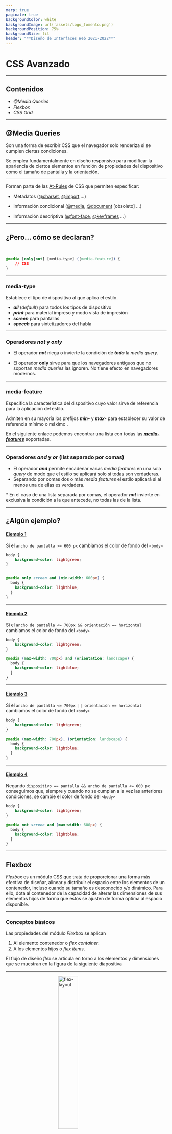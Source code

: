 ```yaml
---
marp: true
paginate: true
backgroundColor: white
backgroundImage: url('assets/logo_fomento.png')
backgroundPosition: 75%
backgroundSize: fit
header: "**Diseño de Interfaces Web 2021-2022**"
---
```


# CSS Avanzado

---

## Contenidos

- _@Media Queries_
- _Flexbox_
- _CSS Grid_

---

## @Media Queries

Son una forma de escribir CSS que el navegador solo renderiza si se cumplen ciertas condiciones.

Se emplea fundamentalmente en diseño responsivo para modificar la apariencia de ciertos elementos en función de propiedades del dispositivo como el tamaño de pantalla y la orientación.

---

Forman parte de las [At-Rules](https://developer.mozilla.org/en-US/docs/Web/CSS/At-rule) de CSS que permiten especificar:

- Metadatos ([@charset](https://developer.mozilla.org/en-US/docs/Web/CSS/@charset), [@import](https://developer.mozilla.org/en-US/docs/Web/CSS/@import) ...)
  
-  Información condicional ([@media](https://developer.mozilla.org/en-US/docs/Web/CSS/@media), [@document](https://developer.mozilla.org/en-US/docs/Web/CSS/@document) [obsoleto] ...)

- Información descriptiva ([@font-face](https://developer.mozilla.org/en-US/docs/Web/CSS/@font-face), [@keyframes](https://developer.mozilla.org/en-US/docs/Web/CSS/@keyframes) ...)

---

## ¿Pero... cómo se declaran?

</br>

```css
@media [only|not] [media-type] ([media-feature]) {
	// CSS
}
```

---

### media-type

Establece el tipo de dispositivo al que aplica el estilo.

- ***all*** (_default_) para todos los tipos de dispositivo
- ***print*** para material impreso y modo vista de impresión
- ***screen*** para pantallas
- ***speech*** para sintetizadores del habla

---

### Operadores ***not*** y ***only***

- El operador ***not*** niega o invierte la condición de ***toda*** la _media query_.

- El operador **only** sirve para que los navegadores antiguos que no soportan _media queries_ las ignoren. No tiene efecto en navegadores modernos.

---

### media-feature

Especifica la característica del dispositivo cuyo valor sirve de referencia para la aplicación del estilo.

Admiten en su mayoría los prefijos ***min-*** y ***max-*** para establecer su valor de referencia mínimo o máximo  .

En el siguiente enlace podemos encontrar una lista con todas las [***media-features***](https://developer.mozilla.org/es/docs/Web/CSS/@media) soportadas.

---

### Operadores ***and*** y ***or*** (list separado por comas)

- El operador ***and*** permite encadenar varias _media features_ en una sola _query_ de modo que el estilo se aplicará solo si todas son verdaderas.
- Separando por comas dos o más _media features_ el estilo aplicará si al menos una de ellas es verdadera. 

\* En el caso de una lista separada por comas, el operador ***not*** invierte en exclusiva la condición a la que antecede, no todas las de la lista.

---

## ¿Algún ejemplo?

#### [Ejemplo 1](https://codepen.io/taciocamba/pen/xxLRKOa)

Si el `ancho de pantalla >= 600 px` cambiamos el color de fondo del `<body>`

```css
body {
    background-color: lightgreen;
}


@media only screen and (min-width: 600px) {
  body {
    background-color: lightblue;
  }
}
```

---

#### [Ejemplo 2](https://codepen.io/taciocamba/pen/yLoVBbP)

Si el `ancho de pantalla <= 700px && orientación == horizontal` cambiamos el color de fondo del `<body>`

```css
body {
    background-color: lightgreen;
}

@media (max-width: 700px) and (orientation: landscape) { 
  body {
    background-color: lightblue;
  }
}
```
---

#### [Ejemplo 3](https://codepen.io/taciocamba/pen/BadQBmL)


Si el `ancho de pantalla <= 700px || orientación == horizontal` cambiamos el color de fondo del `<body>`

```css
body {
    background-color: lightgreen;
}

@media (max-width: 700px), (orientation: landscape) { 
  body {
    background-color: lightblue;
  }
}
```

---

#### [Ejemplo 4](https://codepen.io/taciocamba/pen/BadQBmL)

Negando `dispositivo == pantalla && ancho de pantalla <= 600 px` conseguimos que, siempre y cuando no se cumplan a la vez las anteriores condiciones, se cambie el color de fondo del `<body>`

```css
body {
    background-color: lightgreen;
}

@media not screen and (max-width: 600px) { 
  body {
    background-color: lightblue;
  }
}
```

---
## Flexbox

_Flexbox_ es un módulo CSS que trata de proporcionar una forma más efectiva de diseñar, alinear y distribuir el espacio entre los elementos de un contenedor, incluso cuando su tamaño es desconocido y/o dinámico. Para ello, dota al contenedor de la capacidad de alterar las dimensiones de sus elementos hijos de forma que estos se ajusten de forma óptima al espacio disponible.

---

### Conceptos básicos 

Las propiedades del módulo _Flexbox_ se aplican

1. Al elemento contenedor o _flex container_.
2. A los elementos hijos o _flex items_.

El flujo de diseño _flex_ se articula en torno a los elementos y dimensiones que se muestran en la figura de la siguiente diapositiva

---

![flex-layout](assets/flex_layout.svg "Elementos del diseño flexible")

---

#### _Main Axis_

Es el eje principal de un _flex container_, en torno al cual se disponen los _flex items_. No tiene porque ser el eje horizontal (depende de la propiedad _flex-direction_)

- ***main start*** y ***main-end*** - Los *flex items* se disponen dentro del _flex container_ empezando en _main start_ y terminando en _main end_

- ***main size*** - La dimension de un _flex item_ en el sentido del _main axis_. Puede ser su altura o su anchura.

---

#### _Cross Axis_

Es el eje perpendicular al _main axis_, del que depende su dirección.

- ***cross start*** y ***cross end*** - Los _flex items_ se colocan en el _flex container_ en la dirección del _cross axis_ comenzando en _cross start_ y terminando en _cross end_
  
- ***cross size*** - La dimension de un _flex item_ en el sentido del _cross axis_. Puede ser su altura o su anchura.

---

### Propiedades _Flexbox_

---

### Propiedades del padre o _Flex container_

#### ***display***

Define un *flex container* (*inline* o *block*), activando el contexto *flex* para todos sus hijos directos.

```css
.container {
    display: flex | inline-flex;
}
```

---

<style scoped>
    img {
        width: 60%;
        display: block;
        margin: 0 auto;
    }
</style>


#### ***flex-direction***

Establece el *main axis*, y por tanto la dirección y sentido en la que los *flex items* se dispondrán dentro del *flex container*.

![flex-direction-property](assets/flex-direction.svg "propiedad flex-direction")

---

```css
.container {
  flex-direction: row | row-reverse | column | column-reverse;
}
```
- ***row*** (por defecto) - de izquierda a derecha en ltr; a la inversa en rtl
- ***row-reverse*** - de derecha a izquierda en ltr; a la inversa en rtl
- ***column*** - como *row* pero de arriba a abajo
- ***column-reverse*** - como *row-reverse* pero de abajo a arriba

---

#### ***flex-wrap***

<style scoped>
    img {
        width: 60%;
        display: block;
        margin: 0 auto;
    }
</style>

Por defecto los *flex items* intentarán colocarse en una sola linea. Este comportamiento puede modificarse por emdio de la propiedad *flex-wrap*.

![flex-wrap](assets/flex-wrap.svg "propiedad flex-wrap")

---

```css
.container {
  flex-wrap: nowrap | wrap | wrap-reverse;
}
```
- ***nowrap*** (por defecto) - todos los items se colocarán en una línea
- ***wrap*** - Los *flex items* se dispondrán en varias lineas, de arriba hacia abajo
- ***wrap-reverse*** - Los *flex items* se dispondrán en varias lineas, de abajo hacia arriba

Se pueden encontrar ejemplos de uso de esta propiedad [aquí](https://css-tricks.com/almanac/properties/f/flex-wrap/).

---

#### ***flex-flow***

Atajo para *flex-direction* y *flex-wrap*.

```css
.container {
  flex-flow: column wrap;
}
```

Por defecto se establece a ***row nowrap***.

---

#### ***justify-content***

<style scoped>
    img {
        width: 25%;
        display: block;
        margin: 0 auto;
    }
</style>

Define la alineación de los elementos a lo largo del *main axis*.

![flex-justify-content](assets/justify-content.svg "propiedad justify-content")

---

```css
.container {
  justify-content: flex-start | flex-end | center | space-between 
  | space-around | space-evenly | start | end 
  | left | right ... + safe | unsafe;
}
```

- ***flex-start*** (por defecto) - Los elementos se agrupan al inicio de la *flex-direction*
- ***flex-end*** - Los elementos se agrupan al final de la *flex-direction*
- ***start*** - Los elementos se agrupan al inicio de la dirección del modo de escritura
- ***end*** - Los elementos se agrupan al final de la dirección del modo de escritura
  
---

- ***center*** - Los elementos se agrupan en el centro.
- ***space-between*** - Los *flex items* se distribuyen regularmente a lo largo de la *flex-direction*
- ***space-around*** - Los *flex items* se distribuyen regularmente a lo largo de la *flex-direction* dejando entre si el mismo espacio libre, salvo el primer y último elemento de la linea donde el espacio entre los mismos y los limites del *flex container* será la mitad que entre elementos
- ***space-evenly***: Los elementos se distribuyende forma que el espacio entre ellos y con los limites del *flex container* sean iguales

Existen problemas de compatibilidad con algunos navegadores para esta propiedad, se puede encontrar información detallada [aquí](https://developer.mozilla.org/en-US/docs/Web/CSS/justify-content).

---

<style scoped>
    img {
        width: 25%;
        display: block;
        margin: 0 auto;
    }
</style>

#### ***align-items***

Establece como se distribuyen los elementos a lo largo del *cross axis*. Es la versión de ***justify-content*** para el *cross-axis*.

![flex-align-items](assets/align-items.svg "propiedad align-items")

---

```css
.container {
  align-items: stretch | flex-start | flex-end | center 
  | baseline | first baseline | last baseline | start 
  | end | self-start | self-end + ... safe | unsafe;
}
```

- ***stretch*** (por defecto) - Los elementos se estiran para llenar el contenedor (con respecto a *min-width* y *max-width*)
- ***flex-start / start / self-start*** - Los elementos se agrupan al principio del *cross axis*
- ***flex-end / end / self-end*** - Los elementos se agrupan al final del *cross axis*
- ***center*** - Los elementos se disponen en torno al centro del *cross axis*
- ***baseline*** - Los elementos se alinean conforme a su *baseline*

---

<style scoped>
    img {
        width: 25%;
        display: block;
        margin: 0 auto;
    }
</style>

#### ***align-content***

Cuando los elementos se disponen en varias lineas, siempre y cuando exista espacio vacio en la dirección del *cross axis*, distribuye los espacios entre las lineas del *main axis*.

![flex-align-content](assets/align-content.svg "propiedad align-content")

---

```css
.container {
  align-content: flex-start | flex-end | center | space-between 
  | space-around | space-evenly | stretch | start 
  | end | baseline | first baseline | last baseline + ... safe | unsafe;
}
```

Los valores que puede tomar esta propiedad son iguales a los de ***justify-content***.

---

<style scoped>
    img {
        width: 30%;
        display: block;
        margin: 0 auto;
    }
</style>

#### ***gap, row-gap, column-gap***

Controla el espaciado entre *flex items*. Aplica solo a los espacios entre elementos, no con los limites del *flex container*.

![flex-gap-property](assets/gap-1.svg "propiedades gap" )

---

```css
.container {
  display: flex;
  ...
  gap: 10px;
  gap: 10px 20px; /* row-gap column gap */
  row-gap: 10px;
  column-gap: 20px;
}
```

[Aquí](https://css-tricks.com/almanac/properties/g/gap/) se puede ver un ejemplod el funcionamiento de esta propiedad.

---

### Propiedades de los hijos o *Flex items*

<style scoped>
    img {
        width: 20%;
        display: block;
        margin: 0 auto;
    }
</style>

#### ***order***

Por defecto los elementos hijos se ordenan según de declaran en el código. Esto se puede modificar con la propiedad *order*.

![flex-order](assets/order.svg "propiedad order" )

```css
.item {
  order: 5; /* 0 por defecto */
}
```

---

<style scoped>
    img {
        width: 50%;
        display: block;
        margin: 0 auto;
    }
</style>

#### ***flex-grow, flex-shrink***

Define la habilidad de un elemento para crecer/contraerse si es necesario. Acepta un valor que sirve como proporcion e indica que cantidad del espacio disponile dentro del flex container ocupara el elemento.

![flex-grow-shrink](assets/flex-grow.svg "propiedad flex-grow flex-shrink" )

---

```css
.item {
  flex-grow: 4; /* por defecto 0 */
  flex-shrink: 3; /* por defecto 0 */
}
```

Si todos los elementos tienen un *flex-grow* de 1, el espacio del *flex container* se distribuirá por igual. Si uno de los elementos tiene un *flex-grow* de 2, entonces tratará de ocupar el **doble*/*mitad* de espacio disponible del padre que los demás.

---

#### ***flex-basis***

Determina el tamaño por defecto de un elemento antes de que el espacio restante del padre sea distribuido. Puede ser una dimensión (p. ej. 20%, 5rem, etc) o una *keyword* como ***auto*** que usaría la anchura o altura, dependiendo de la dimensión principal, o ***content*** que emplea el tamaño del contenido del elemento (mal soportado)

```css
.item {
  flex-basis:  | auto; /* por defecto auto */
}
```

Si todos los elementos tienen un *flex-grow* de 1, el espacio del *flex container* se distribuirá por igual. Si uno de los elementos tiene un *flex-grow* de 2, entonces tratará de ocupar el **doble*/*mitad* de espacio disponible del padre que los demás.

---

#### ***flex***

Atajo para ***flex-grow***, ***flex-shrink*** y ***flex-basis*** combinados (***flex-shrink*** y ***flex-basis*** son opcionales).

```css
.item {
  flex: none | [ <'flex-grow'> <'flex-shrink'>? || <'flex-basis'> ]
}
```

Por defecto se establecen a *0 1 auto*.

Es recomendable utilizar este atajo.

---

<style scoped>
    img {
        width: 40%;
        display: block;
        margin: 0 auto;
    }
</style>

#### ***align-self***

Permite sobreescribir el alineamiento por defecto o el especificado con ***align-items*** para elementos individuales.

![flex-align-self](assets/align-self.svg "propiedad align-self" )

---

```css
.item {
  align-self: auto | flex-start | flex-end | center | baseline | stretch;
}
```

Para una descripción detallada de los valores que puede tomar esta propiedad ver ***align-items***.

*float*, *clear* y *vertical-align* no tienen efecto sobre esta propiedad.

---

### Ejemplos y actividades

#### Actividad 1

Supera los 24 niveles del juego [***Flexbox froggy***](https://flexboxfroggy.com/#es).

#### Actividad 2

Supera los 12 niveles del juego [***Flexbox defense***](http://www.flexboxdefense.com/).

---

## Enlaces de interés

- [A guide to flexbox](https://css-tricks.com/snippets/css/a-guide-to-flexbox/)

---

## CSS Grid

_CSS Grid_ es un sistema de diseño bi-dimensional (A diferencia de _Flexbox_, que es unidimensional) que ha supuesto un punto de inflexión al resolver la mayoría de los problemas en el diseño web hasta el momento. 

Su uso combinado con _Flexbox_, enfocado a casos de uso diferentes, constituye el núcleo fundamental del diseño web moderno.

---

### Conceptos básicos

#### _Grid container_ 

Es el elemento al que se le aplica la propiedad `display: grid`. Es el padre ***directo*** de todos los _grid items_.

#### _Grid Item_

Los hijos ***directos*** del _grid container_.

---

<style scoped>
    img {
        width: 50%;
        display: block;
        margin: 0 auto;
    }
</style>

#### _Grid Line_ 

Son las líneas que constituyen la estructura del grid. Pueden ser verticales (columnas) u horizontales (filas).

![grid-line](assets/terms-grid-line.svg "Grid line vertical")

---

<style scoped>
    img {
        width: 50%;
        display: block;
        margin: 0 auto;
    }
</style>

#### _Grid Track_ 

Representan las filas o columnas del _grid_.

![grid-track](assets/terms-grid-track.svg "Fila del _grid_")

---

<style scoped>
    img {
        width: 50%;
        display: block;
        margin: 0 auto;
    }
</style>

#### _Grid Area_

El espacio total rodeado por 4 _grid lines_, que puede estar compuesto por cualquier numero de _grid cells_.

![grid_area](assets/terms-grid-area.svg "Área del _grid_")

---

<style scoped>
    img {
        width: 50%;
        display: block;
        margin: 0 auto;
    }
</style>

#### _Grid Cell_

El área entre dos _grid lines_ de fila y dos _grid lines_ de columna. Es la unidad basica del _grid_.

![grid_cell](assets/terms-grid-cell.svg "Celda del _grid_")

---

### Propiedades _CSS Grid_

---

### Propiedades del padre o _grid container_

#### ***display***

Define el elemento como _grid container_.

```css
.container {
  display: grid | inline-grid;
}
```

---

#### ***grid-template-columns*** y ***grid-template-rows***

Define las columnas y las filas del _frid_ con una lista de valores separada por espacios. Los valores representan las dimensiones del _grid track_ y los espacios los _grid lines_.

- **track-size** que puede ser una longitud, un porcentaje o una fracción del espacio disponible en el grid (unidad ***fr***).
- **line-name** nombre arbitrario para la _grid line_. 

---

```css
.container {
  grid-template-columns: ...  ...;
  /* p. ej. 
      1fr 1fr
      minmax(10px, 1fr) 3fr
      repeat(5, 1fr)
      50px auto 100px 1fr
  */
  grid-template-rows: ... ...;
  /* p. ej. 
      min-content 1fr min-content
      100px 1fr max-content
  */
}
```

---

<style scoped>
    img {
        width: 40%;
        display: block;
        margin: 0 auto;
    }
</style>

Si no se establece un nombre para la _grid line_ se le asigna automáticamente un número positivo para identificarla. El -1 identifica la última de todas las _grid lines_

![grid_line_no_name](assets/template-columns-rows-01.svg "Grid lines sin nombre establecido")

---

<style scoped>
    img {
        width: 40%;
        display: block;
        margin: 0 auto;
    }
</style>

Estableciendo un nombre identificativo para cada _grid line_.

```css
.container {
  grid-template-columns: [first] 40px [line2] 50px [line3] auto [col4-start] 50px [five] 40px [end];
  grid-template-rows: [row1-start] 25% [row1-end] 100px [third-line] auto [last-line];
}
```

![grid_line_name](assets/template-columns-rows-02.svg "Grid lines con nombre establecido")

---

Una _grid line_ puede tener más de un nombre.

```css
.container {
  grid-template-rows: [row1-start] 25% [row1-end row2-start] 25% [row2-end];
}
```

Y varias _grid lines_ compartir el mismo nombre. En tal caso, pueden ser referencia por este y su índice.

```css
.item {
  grid-column-start: col-start 2;
}
```

---

Si en la definición existen valores repetidos, se puede usar la funcion _repeat()_.

```css
.container {
  grid-template-columns: repeat(3, 20px [col-start]);
}
```

lo que equivale a

```css
.container {
  grid-template-columns: 20px [col-start] 20px [col-start] 20px [col-start];
}
```

---

Finalmente, la unidad ***fr*** permite establecer el _track size_ a una fracción del espacio disponible en el _grid_.

```css
.container {
  grid-template-columns: 1fr 1fr 1fr;
}
```

donde establecemos el ancho de cada elemento a $\frac{1}{3}$ del ancho total del _grid_.

---

#### ***grid-template-areas***

Define una plantilla para el _grid_, referenciando los nombres de las _grid areas_ especificadas con la propiedad ***grid-area***. Repetir el nombre de una _grid area_ provoca que el contenido se expanda a esas celdas. 

- **<grid-area-name>** – el nombre del área especificada con la propiedad ***grid-area***.
- **.** – un punto representa una celda vacia.
- **none** – no se define ninguna _grid area_

```css
.container {
  grid-template-areas: 
    "<grid-area-name> | . | none | ..."
    "...";
}
```
---

```css
.item-a {
  grid-area: header;
  background-color: orange;
}
.item-b {
  grid-area: main;  
  background-color: blue;
}
.item-c {
  grid-area: sidebar;  
  background-color: red;
}
.item-d {
  grid-area: footer;  
  background-color: green;
}

.container {
  display: grid;
  grid-template-columns: 50px 50px 50px 50px;
  grid-template-rows: auto;
  grid-template-areas: 
    "header header header header"
    "main main . sidebar"
    "footer footer footer footer";
}
```
---

<style scoped>
    img {
        width: 40%;
        display: block;
        margin: 0 auto;
    }
</style>

En el [ejemplo anterior](https://codepen.io/taciocamba/pen/vYJypzV) creamos un _grid_ con cuatro columnas de ancho y tres filas de alto. El área del _header_ ocupa toda la fila superior. La fila del medio está compuesta del _main_ una celda vacia y el _sidebar_. La última fila constituye el _footer_.

![grid-example-1](assets/dddgrid-template-areas.svg "Grid ejemplo 1")

---

En la declaración, todas las filas deben tener el mismo número de celdas.

Con esta sintaxis no se establece nombre alguno para las _grid lines_ (lo que se nombra son las áreas) de modo que se nombran automáticamente. Por ejemplo, si el nombre de un área es _foo_, el nombre de la _grid line_ de fila y columna inicial será _foo-start_ y el de las finales  _foo-end_.

---

#### ***grid-template***

Atajo para ***grid-template-rows***, ***grid-template-columns*** y ***grid-template-areas***.

- **none** – establece las tres propiedades a sus valores por defecto.
- **<grid-template-rows>** / **<grid-template-columns>** – establece ***grid-template-columns*** y ***grid-template-rows*** a los valores especificados, respectivamente, y ***grid-template-areas*** a **none**.

```css
.container {
  grid-template: none | <grid-template-rows> / <grid-template-columns>;
}
```

---

#### ***column-gap***, ***row-gap***

Especifica el tamaño de las _grid lines_.

- **<line-size>** – una longitud

```css
.container {
  column-gap: <line-size>;
  row-gap: <line-size>;

}
```
En el siguiente ejemplo se observa como los _gaps_ o espacios solo aplican a las _grid lines_ entre columnas o filas, y no a los bordes del _grid_.

---

<style scoped>
    img {
        width: 25%;
        display: block;
        margin: 0 auto;
    }
</style>

```css
.container {
  grid-template-columns: 100px 50px 100px;
  grid-template-rows: 80px auto 80px; 
  column-gap: 10px;
  row-gap: 15px;
}
```

![grid-example-2](assets/dddgrid-gap.svg "Grid ejemplo 2")

---

#### ***gap***

Atajo para ***row-gap*** y ***column-gap***.

- **<row-gap>** **<column-gap>** – tamaños.

```css
.container {
  gap: <row-gap> <column-gap>;
}
```

Si no se especifica **row-gap** toma el mismo valor que **column-gap**.

---

#### ***justify-items***

Alinea los _grid items_ a lo largo del eje en linea (filas). Aplica a todos los _grid items_ dentro del _grid container_.

- **start** – dispone los elementos en el borde inicial de su celda.
- **end** – dispone los elementos en el borde final de su celda.
- **center** – dispone los elementos en el centro de su celda.
- **stretch** (_default_) – expande los elemento de forma que ocupen todo el ancho de la celda.

```css
.container {
  justify-items: start | end | center | stretch;
}
```

---

#### ***align-items***

Alinea los _grid items_ a lo largo del eje en bloque (columnas). Aplica a todos los _grid items_ dentro del _grid container_.

- **start** – dispone los elementos en el borde inicial de su celda.
- **end** – dispone los elementos en el borde final de su celda.
- **center** – dispone los elementos en el centro de su celda.
- **stretch** (_default_) – expande los elemento de forma que ocupen todo el alto de la celda.

```css
.container {
  align-items: start | end | center | stretch;
}
```

---

#### ***place-items***

Atajo para  ***align-items*** y ***justify-items***.

- **<align-items>** / **<justify-items>** – Si se omite ***justify-items*** toma el mismo valor que ***align-items***.

Todos los navegadores principales soportan esta propiedad excepto _Edge_.

---

#### ***justify-content***

En ocasiones el tamaño total del _grid_ es inferior al del _grid container_. Esto puede ocurrir si todos los _grid items_ estan dimensionados con unidades absolutas (como _px_). En este escenario se puede alinear el _grid_ en el _grid container_ a lo largo del eje en línea (filas).

- **start** – coloca el _grid_ en el borde inicial del _grid container_.
- **end** – coloca el _grid_ en el borde final del _grid container_.
- **center** – dispone el _grid_ en el centro del _grid container_.
- **stretch** – redimensiona el _grid_ para ocupar el ancho total del _grid container_.

---

- **space-around** – coloca espacios iguales entre cada _grid item_ y medio espacio entre los _grid items_ y los bordes del _grid_.
- **space-between** – coloca espacios iguales entre cada _grid item_ y nada con los bordes del _grid_.
- **space-evenly** – coloca espacios iguales entre cada _grid item_y incluyendo con los bordes del _grid_.

```css
.container {
  justify-content: start | end | center | stretch | space-around | space-between | space-evenly;    
}
```

---

#### ***align-content***

Es la versión vertical de ***justify-content***. Permite alinear el _grid_ en el _grid container_ a lo largo del eje en bloque (columnas).

- **start** – coloca el _grid_ en el borde inicial del _grid container_.
- **end** – coloca el _grid_ en el borde final del _grid container_.
- **center** – dispone el _grid_ en el centro del _grid container_.
- **stretch** – redimensiona el _grid_ para ocupar el alto total del _grid container_.

---

- **space-around** – coloca espacios iguales entre cada _grid item_ y medio espacio entre los _grid items_ y los bordes del _grid_.
- **space-between** – coloca espacios iguales entre cada _grid item_ y nada con los bordes del _grid_.
- **space-evenly** – coloca espacios iguales entre cada _grid item_y incluyendo con los bordes del _grid_.

```css
.container {
  align-content: start | end | center | stretch | space-around | space-between | space-evenly;    
}
```
---

#### ***place-content***

Atajo para ***align-content*** y ***justify-content***.

- **<align-content>** / **<justify-content>** – Si se omite **justify-content**, toma el valor de **align-content**.

Esta propiedad no está soportada por _Edge_.

---

#### ***grid-auto-columns*** y ***grid-auto-rows***

Propiedad **avanzada**. Su uso se describe con detalle en el siguiente [enlace](https://css-tricks.com/snippets/css/complete-guide-grid/#grid-auto-columnsgrid-auto-rows)

Especifica el tamaño de cualquier _grid track_ autogenerado (_grid tracks_ implícito). Estos _grid tracks_ implícitos se crean cuando hay más _grid items_ que celdas en el _grid_ o cuando se coloca un _grid item_ fuera del _grid_ explícito ([diferencia entre implícito y explícito](https://css-tricks.com/difference-explicit-implicit-grids/))

---

#### ***grid-auto-flow***

Propiedad **avanzada**. Su uso se describe con detalle en el siguiente [enlace](https://css-tricks.com/snippets/css/complete-guide-grid/#grid-auto-flow)

En caso de tener _grid items_ que no se colocan explícitamente en el _grid_ actúa un algoritmo de auto-posicionamiento. Mediante esta propiedad se puede controlar como funciona este algoritmo.

---

#### ***grid***

Propiedad **avanzada**. Se describe con detalle en el siguiente [enlace](https://css-tricks.com/snippets/css/complete-guide-grid/#grid) (se desaconseja su uso).

Atajo para ***grid-template-rows***, ***grid-template-columns***, ***grid-template-areas***, ***grid-auto-rows***, ***grid-auto-columns*** y ***grid-auto-flow***.

---

### Propiedades de los hijos o _grid items_

#### ***grid-column-start***, ***grid-column-end***, ***grid-row-start*** y ***grid-row-end***

Determina la posición del _grid item_ en el _grid_ haciendo referencia a unas _grid lines_ específicas. **grid-column/row-start/end** marca el inicio/fin de la linea de la fila/columna.

- **<line>** – número o o nombre de la _grid line_.
- **span <number>** – el elemento se expandirá a lo largo del número especificado de _grid tracks_.

---

- **span <name>** – el elemento se expandirá hasta la siguiente linea con el nombre proporcionado.
- **auto** – indica auto-posicionamiento, _span_ automatico o _span_ por defecto de 1.
```css
.item {
  grid-column-start: <number> | <name> | span <number> | span <name> | auto;
  grid-column-end: <number> | <name> | span <number> | span <name> | auto;
  grid-row-start: <number> | <name> | span <number> | span <name> | auto;
  grid-row-end: <number> | <name> | span <number> | span <name> | auto;
}
```

---

<style scoped>
    img {
        width: 35%;
        display: block;
        margin: 0 auto;
    }
</style>

Por ejemplo

```css
.item-a {
  grid-column-start: 2;
  grid-column-end: five;
  grid-row-start: row1-start;
  grid-row-end: 3;
}
```

![grid-ejemplo-3](assets/grid-column-row-start-end-01.svg "Grid ejemplo 3")

---

<style scoped>
    img {
        width: 35%;
        display: block;
        margin: 0 auto;
    }
</style>

Otro ejemplo

```css
.item-b {
  grid-column-start: 1;
  grid-column-end: span col4-start;
  grid-row-start: 2;
  grid-row-end: span 2;
}
```

![grid-ejemplo-4](assets/grid-column-row-start-end-02.svg "Grid ejemplo 4")

---

### ***grid-column*** y ***grid-row***

Atajo para ***grid-column-start***, ***grid-column-end*** y ***grid-row-start***, ***grid-row-end*** respectivamente.

- **<start-line>** / **<end-line>** – aceptan los mismos valores que las propiedades individuales, incluyendo _span_.

```css
.item {
  grid-column: <start-line> / <end-line> | <start-line> / span <value>;
  grid-row: <start-line> / <end-line> | <start-line> / span <value>;
}

```

Si no se declara un fin de linea, el elemento ocupará 1 _track_ por defecto.

---

### ***grid-area***

Nombra un _grid item_ de forma que pueda ser referenciado mediante una plantilla creada con ***grid-template-area***. De forma alternativa esta propiedad puede ser usada como atajo para ***grid-row-start***, ***grid-column-start***, ***grid-row-end*** y ***grid-column-end***.

- **<name>** – nombre arbitrario
- **<row-start>** / **<column-start>** / **<row-end>** / **<column-end>** – números o líneas nombradas.

 ```css
 .item {
  grid-area: <name> | <row-start> / <column-start> / <row-end> / <column-end>;
}
 ```

 ---

### ***justify-self*** y ***align-self***

Alinea un _grid item_ dentro de una celda a lo largo del eje en linea/bloque (fila/columna). Aplica a un elemento dentro de una sola celda.

- **start** – posiciona el elemento al inicio del borde de la celda.
- **end** – posiciona el elemento al final del borde de la celda.
- **center** – posiciona el elemento en el centro de la celda.
- **stretch** (_default_) – dimensiona el elemento para ocupar todo el ancho/alto de la celda.

```css
.item {
  justify-self / align-self: start | end | center | stretch;
}
```

---

### ***place-self***

Atajo para ***align-self*** y ***justify-self***.

- **auto** – Alinea los _items_ con el valor por defecto.
- **<align-self>** / **<justify-self>** – Si se omite ***justify-self** toma el valor de **align-self**.

---

### Actividades

1 - Posiciona las siguientes imágenes en un _grid_ 4x4 que ocupe todo el _viewport_. Cada imagen debe llenar toda su celda. Añade espacios de separación entre las imágenes.
2 - Completa todos los niveles del juego CSS [Grid Garden](https://cssgridgarden.com/)